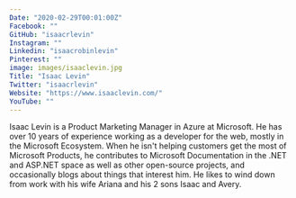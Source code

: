 ```yaml
---
Date: "2020-02-29T00:01:00Z"
Facebook: ""
GitHub: "isaacrlevin"
Instagram: ""
Linkedin: "isaacrobinlevin"
Pinterest: ""
image: images/isaaclevin.jpg
Title: "Isaac Levin"
Twitter: "isaacrlevin"
Website: "https://www.isaaclevin.com/"
YouTube: ""
---
```

Isaac Levin is a Product Marketing Manager in Azure at Microsoft. He has over 10 years of experience working as a developer for the web, mostly in the Microsoft Ecosystem. When he isn't helping customers get the most of Microsoft Products, he contributes to Microsoft Documentation in the .NET and ASP.NET space as well as other open-source projects, and occasionally blogs about things that interest him. He likes to wind down from work with his wife Ariana and his 2 sons Isaac and Avery.